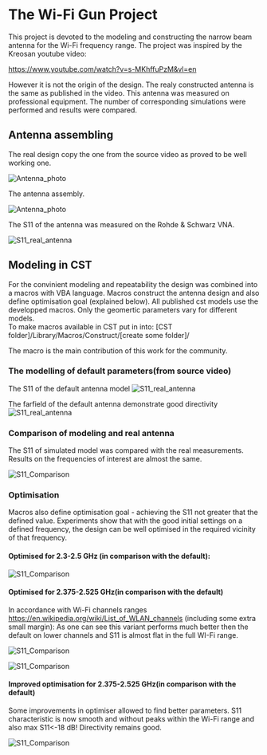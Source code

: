 # The Wi-Fi Gun Project

This project is devoted to the modeling and constructing the narrow beam antenna for the Wi-Fi frequency range. 
The project was inspired by the Kreosan youtube video:

https://www.youtube.com/watch?v=s-MKhffuPzM&vl=en

However it is not the origin of the design.
The realy constructed antenna is the same as published in the video. This antenna was measured on professional equipment. 
The number of corresponding simulations were performed and results were compared.

## Antenna assembling
The real design copy the one from the source video as proved to be well working one.

![Antenna_photo](/data/images/original_scheme.jpg)

The antenna assembly.

![Antenna_photo](/data/photo/ph1.jpg)

The S11 of the antenna was measured on the Rohde & Schwarz VNA.

![S11_real_antenna](/data/images/WIFI_Gun_default__parameters_V2.png)

## Modeling in CST

For the convinient modeling and repeatability the design was combined into a macros with VBA language.
Macros construct the antenna design and also define optimisation goal (explained below).
All published cst models use the developped macros. Only the geomertic parameters vary for different models.  
To make macros available in CST put in into:
[CST folder]/Library/Macros/Construct/[create some folder]/

The macro is the main contribution of this work for the community. 


### The modelling of default parameters(from source video)

The S11 of the default antenna model
![S11_real_antenna](/data/images/S11_CST_Re_Im_default_parameters.png)


The farfield of the default antenna demonstrate good directivity
![S11_real_antenna](/data/images/farfield_default_parameters_2.4.png)


### Comparison of modeling and real antenna
The S11 of simulated model was compared with the real measurements. Results on the frequencies of interest are almost the same. 

![S11_Comparison](/data/images/Compare_CST_VNA.png)

### Optimisation
Macros also define optimisation goal - achieving the S11 not greater that the defined value.
Experiments show that with the good initial settings on a defined frequency, the design can be well optimised in the required vicinity of that frequency.

#### Optimised for 2.3-2.5 GHz (in comparison with the default):

![S11_Comparison](/data/images/S11_CST_Re_Im_compare_default_optimised_2.3-2.5.png)

#### Optimised for 2.375-2.525 GHz(in comparison with the default) 
In accordance with Wi-Fi channels ranges https://en.wikipedia.org/wiki/List_of_WLAN_channels (including some extra small margin):
As one can see this variant performs much better then the default on lower channels and S11 is almost flat in the full WI-Fi range.

![S11_Comparison](/data/images/wi-fi_2.4GHz_channel_overlay.png)

![S11_Comparison](/data/images/S11_CST_Re_Im_compare_default_optimised_2.375-2.525.png)

#### Improved optimisation for 2.375-2.525 GHz(in comparison with the default) 
Some improvements in optimiser allowed to find better parameters. S11 characteristic is now smooth and without peaks within the Wi-Fi range and also max S11<-18 dB! Directivity remains good.

![S11_Comparison](/data/images/S11_CST_Re_Im_compare_default_optimised_2.375-2.525_2.png)

